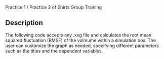 Practice 1 / Practice 2 of Shirts Group Training
## Description
The following code accepts any .xvg file and calculates the root mean squared fluctuation (RMSF) of the volmume within a simulation box. The user can customize the graph as needed, specifying different parameters such as the titles and the dependent variables. 

